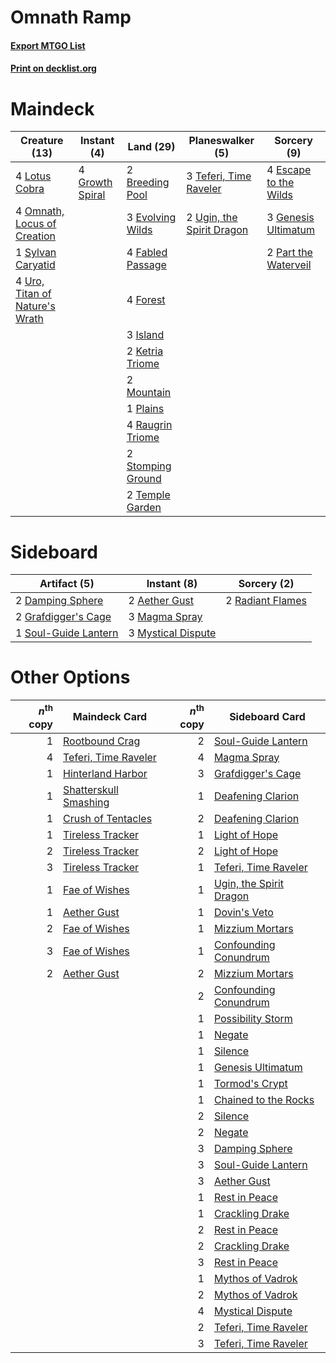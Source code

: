 # Omnath Ramp

#### [Export MTGO List](../collection/Omnath%20Ramp/Omnath%20Ramp.txt)
#### [Print on decklist.org](http://decklist.org/?deckmain=2%09Breeding%20Pool%0A4%09Escape%20to%20the%20Wilds%0A3%09Evolving%20Wilds%0A4%09Fabled%20Passage%0A4%09Forest%0A3%09Genesis%20Ultimatum%0A4%09Growth%20Spiral%0A3%09Island%0A2%09Ketria%20Triome%0A4%09Lotus%20Cobra%0A2%09Mountain%0A4%09Omnath,%20Locus%20of%20Creation%0A2%09Part%20the%20Waterveil%0A1%09Plains%0A4%09Raugrin%20Triome%0A2%09Stomping%20Ground%0A1%09Sylvan%20Caryatid%0A3%09Teferi,%20Time%20Raveler%0A2%09Temple%20Garden%0A2%09Ugin,%20the%20Spirit%20Dragon%0A4%09Uro,%20Titan%20of%20Nature's%20Wrath&deckside=2%09Aether%20Gust%0A2%09Damping%20Sphere%0A2%09Grafdigger's%20Cage%0A3%09Magma%20Spray%0A3%09Mystical%20Dispute%0A2%09Radiant%20Flames%0A1%09Soul-Guide%20Lantern)
# Maindeck

|                                              Creature (13)                                              |                                       Instant (4)                                        |                                         Land (29)                                          |                                          Planeswalker (5)                                          |                                          Sorcery (9)                                           |
|---------------------------------------------------------------------------------------------------------|------------------------------------------------------------------------------------------|--------------------------------------------------------------------------------------------|----------------------------------------------------------------------------------------------------|------------------------------------------------------------------------------------------------|
|4 [Lotus Cobra](http://gatherer.wizards.com/Pages/Card/Details.aspx?multiverseid=438740)                 |4 [Growth Spiral](http://gatherer.wizards.com/Pages/Card/Details.aspx?multiverseid=457322)|2 [Breeding Pool](http://gatherer.wizards.com/Pages/Card/Details.aspx?multiverseid=97088)   |3 [Teferi, Time Raveler](http://gatherer.wizards.com/Pages/Card/Details.aspx?multiverseid=461148)   |4 [Escape to the Wilds](http://gatherer.wizards.com/Pages/Card/Details.aspx?multiverseid=473151)|
|4 [Omnath, Locus of Creation](http://gatherer.wizards.com/Pages/Card/Details.aspx?multiverseid=491883)   |                                                                                          |3 [Evolving Wilds](http://gatherer.wizards.com/Pages/Card/Details.aspx?multiverseid=426944) |2 [Ugin, the Spirit Dragon](http://gatherer.wizards.com/Pages/Card/Details.aspx?multiverseid=391948)|3 [Genesis Ultimatum](http://gatherer.wizards.com/Pages/Card/Details.aspx?multiverseid=479709)  |
|1 [Sylvan Caryatid](http://gatherer.wizards.com/Pages/Card/Details.aspx?multiverseid=373624)             |                                                                                          |4 [Fabled Passage](http://gatherer.wizards.com/Pages/Card/Details.aspx?multiverseid=473206) |                                                                                                    |2 [Part the Waterveil](http://gatherer.wizards.com/Pages/Card/Details.aspx?multiverseid=401982) |
|4 [Uro, Titan of Nature's Wrath](http://gatherer.wizards.com/Pages/Card/Details.aspx?multiverseid=476480)|                                                                                          |4 [Forest](http://gatherer.wizards.com/Pages/Card/Details.aspx?multiverseid=439860)         |                                                                                                    |                                                                                                |
|                                                                                                         |                                                                                          |3 [Island](http://gatherer.wizards.com/Pages/Card/Details.aspx?multiverseid=439857)         |                                                                                                    |                                                                                                |
|                                                                                                         |                                                                                          |2 [Ketria Triome](http://gatherer.wizards.com/Pages/Card/Details.aspx?multiverseid=479770)  |                                                                                                    |                                                                                                |
|                                                                                                         |                                                                                          |2 [Mountain](http://gatherer.wizards.com/Pages/Card/Details.aspx?multiverseid=439859)       |                                                                                                    |                                                                                                |
|                                                                                                         |                                                                                          |1 [Plains](http://gatherer.wizards.com/Pages/Card/Details.aspx?multiverseid=439856)         |                                                                                                    |                                                                                                |
|                                                                                                         |                                                                                          |4 [Raugrin Triome](http://gatherer.wizards.com/Pages/Card/Details.aspx?multiverseid=479771) |                                                                                                    |                                                                                                |
|                                                                                                         |                                                                                          |2 [Stomping Ground](http://gatherer.wizards.com/Pages/Card/Details.aspx?multiverseid=405110)|                                                                                                    |                                                                                                |
|                                                                                                         |                                                                                          |2 [Temple Garden](http://gatherer.wizards.com/Pages/Card/Details.aspx?multiverseid=405112)  |                                                                                                    |                                                                                                |


# Sideboard

|                                         Artifact (5)                                          |                                         Instant (8)                                         |                                        Sorcery (2)                                        |
|-----------------------------------------------------------------------------------------------|---------------------------------------------------------------------------------------------|-------------------------------------------------------------------------------------------|
|2 [Damping Sphere](http://gatherer.wizards.com/Pages/Card/Details.aspx?multiverseid=443101)    |2 [Aether Gust](http://gatherer.wizards.com/Pages/Card/Details.aspx?multiverseid=466796)     |2 [Radiant Flames](http://gatherer.wizards.com/Pages/Card/Details.aspx?multiverseid=402002)|
|2 [Grafdigger's Cage](http://gatherer.wizards.com/Pages/Card/Details.aspx?multiverseid=278452) |3 [Magma Spray](http://gatherer.wizards.com/Pages/Card/Details.aspx?multiverseid=426843)     |                                                                                           |
|1 [Soul-Guide Lantern](http://gatherer.wizards.com/Pages/Card/Details.aspx?multiverseid=476488)|3 [Mystical Dispute](http://gatherer.wizards.com/Pages/Card/Details.aspx?multiverseid=473020)|                                                                                           |


# Other Options

|*n*<sup>th</sup> copy|                                         Maindeck Card                                          |*n*<sup>th</sup> copy|                                          Sideboard Card                                          |
|--------------------:|------------------------------------------------------------------------------------------------|--------------------:|--------------------------------------------------------------------------------------------------|
|                    1|[Rootbound Crag](http://gatherer.wizards.com/Pages/Card/Details.aspx?multiverseid=420934)       |                    2|[Soul-Guide Lantern](http://gatherer.wizards.com/Pages/Card/Details.aspx?multiverseid=476488)     |
|                    4|[Teferi, Time Raveler](http://gatherer.wizards.com/Pages/Card/Details.aspx?multiverseid=461148) |                    4|[Magma Spray](http://gatherer.wizards.com/Pages/Card/Details.aspx?multiverseid=426843)            |
|                    1|[Hinterland Harbor](http://gatherer.wizards.com/Pages/Card/Details.aspx?multiverseid=443128)    |                    3|[Grafdigger's Cage](http://gatherer.wizards.com/Pages/Card/Details.aspx?multiverseid=278452)      |
|                    1|[Shatterskull Smashing](http://gatherer.wizards.com/Pages/Card/Details.aspx?multiverseid=491802)|                    1|[Deafening Clarion](http://gatherer.wizards.com/Pages/Card/Details.aspx?multiverseid=452915)      |
|                    1|[Crush of Tentacles](http://gatherer.wizards.com/Pages/Card/Details.aspx?multiverseid=407563)   |                    2|[Deafening Clarion](http://gatherer.wizards.com/Pages/Card/Details.aspx?multiverseid=452915)      |
|                    1|[Tireless Tracker](http://gatherer.wizards.com/Pages/Card/Details.aspx?multiverseid=409997)     |                    1|[Light of Hope](http://gatherer.wizards.com/Pages/Card/Details.aspx?multiverseid=479540)          |
|                    2|[Tireless Tracker](http://gatherer.wizards.com/Pages/Card/Details.aspx?multiverseid=409997)     |                    2|[Light of Hope](http://gatherer.wizards.com/Pages/Card/Details.aspx?multiverseid=479540)          |
|                    3|[Tireless Tracker](http://gatherer.wizards.com/Pages/Card/Details.aspx?multiverseid=409997)     |                    1|[Teferi, Time Raveler](http://gatherer.wizards.com/Pages/Card/Details.aspx?multiverseid=461148)   |
|                    1|[Fae of Wishes](http://gatherer.wizards.com/Pages/Card/Details.aspx?multiverseid=473006)        |                    1|[Ugin, the Spirit Dragon](http://gatherer.wizards.com/Pages/Card/Details.aspx?multiverseid=391948)|
|                    1|[Aether Gust](http://gatherer.wizards.com/Pages/Card/Details.aspx?multiverseid=466796)          |                    1|[Dovin's Veto](http://gatherer.wizards.com/Pages/Card/Details.aspx?multiverseid=461120)           |
|                    2|[Fae of Wishes](http://gatherer.wizards.com/Pages/Card/Details.aspx?multiverseid=473006)        |                    1|[Mizzium Mortars](http://gatherer.wizards.com/Pages/Card/Details.aspx?multiverseid=405302)        |
|                    3|[Fae of Wishes](http://gatherer.wizards.com/Pages/Card/Details.aspx?multiverseid=473006)        |                    1|[Confounding Conundrum](http://gatherer.wizards.com/Pages/Card/Details.aspx?multiverseid=495607)  |
|                    2|[Aether Gust](http://gatherer.wizards.com/Pages/Card/Details.aspx?multiverseid=466796)          |                    2|[Mizzium Mortars](http://gatherer.wizards.com/Pages/Card/Details.aspx?multiverseid=405302)        |
|                     |                                                                                                |                    2|[Confounding Conundrum](http://gatherer.wizards.com/Pages/Card/Details.aspx?multiverseid=495607)  |
|                     |                                                                                                |                    1|[Possibility Storm](http://gatherer.wizards.com/Pages/Card/Details.aspx?multiverseid=369013)      |
|                     |                                                                                                |                    1|[Negate](http://gatherer.wizards.com/Pages/Card/Details.aspx?multiverseid=423707)                 |
|                     |                                                                                                |                    1|[Silence](http://gatherer.wizards.com/Pages/Card/Details.aspx?multiverseid=191083)                |
|                     |                                                                                                |                    1|[Genesis Ultimatum](http://gatherer.wizards.com/Pages/Card/Details.aspx?multiverseid=479709)      |
|                     |                                                                                                |                    1|[Tormod's Crypt](http://gatherer.wizards.com/Pages/Card/Details.aspx?multiverseid=389723)         |
|                     |                                                                                                |                    1|[Chained to the Rocks](http://gatherer.wizards.com/Pages/Card/Details.aspx?multiverseid=373521)   |
|                     |                                                                                                |                    2|[Silence](http://gatherer.wizards.com/Pages/Card/Details.aspx?multiverseid=191083)                |
|                     |                                                                                                |                    2|[Negate](http://gatherer.wizards.com/Pages/Card/Details.aspx?multiverseid=423707)                 |
|                     |                                                                                                |                    3|[Damping Sphere](http://gatherer.wizards.com/Pages/Card/Details.aspx?multiverseid=443101)         |
|                     |                                                                                                |                    3|[Soul-Guide Lantern](http://gatherer.wizards.com/Pages/Card/Details.aspx?multiverseid=476488)     |
|                     |                                                                                                |                    3|[Aether Gust](http://gatherer.wizards.com/Pages/Card/Details.aspx?multiverseid=466796)            |
|                     |                                                                                                |                    1|[Rest in Peace](http://gatherer.wizards.com/Pages/Card/Details.aspx?multiverseid=442021)          |
|                     |                                                                                                |                    1|[Crackling Drake](http://gatherer.wizards.com/Pages/Card/Details.aspx?multiverseid=452913)        |
|                     |                                                                                                |                    2|[Rest in Peace](http://gatherer.wizards.com/Pages/Card/Details.aspx?multiverseid=442021)          |
|                     |                                                                                                |                    2|[Crackling Drake](http://gatherer.wizards.com/Pages/Card/Details.aspx?multiverseid=452913)        |
|                     |                                                                                                |                    3|[Rest in Peace](http://gatherer.wizards.com/Pages/Card/Details.aspx?multiverseid=442021)          |
|                     |                                                                                                |                    1|[Mythos of Vadrok](http://gatherer.wizards.com/Pages/Card/Details.aspx?multiverseid=479647)       |
|                     |                                                                                                |                    2|[Mythos of Vadrok](http://gatherer.wizards.com/Pages/Card/Details.aspx?multiverseid=479647)       |
|                     |                                                                                                |                    4|[Mystical Dispute](http://gatherer.wizards.com/Pages/Card/Details.aspx?multiverseid=473020)       |
|                     |                                                                                                |                    2|[Teferi, Time Raveler](http://gatherer.wizards.com/Pages/Card/Details.aspx?multiverseid=461148)   |
|                     |                                                                                                |                    3|[Teferi, Time Raveler](http://gatherer.wizards.com/Pages/Card/Details.aspx?multiverseid=461148)   |

